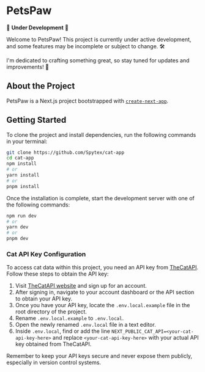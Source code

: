 # PetsPaw

🚧 **Under Development** 🚧

Welcome to PetsPaw! This project is currently under active development, and some features may be incomplete or subject to change. 🛠

I'm dedicated to crafting something great, so stay tuned for updates and improvements! 🌟

## About the Project

PetsPaw is a Next.js project bootstrapped with [`create-next-app`](https://github.com/vercel/next.js/tree/canary/packages/create-next-app).

## Getting Started

To clone the project and install dependencies, run the following commands in your terminal:

```bash
git clone https://github.com/Spytex/cat-app
cd cat-app
npm install
# or
yarn install
# or
pnpm install
```

Once the installation is complete, start the development server with one of the following commands:
```bash
npm run dev
# or
yarn dev
# or
pnpm dev
```

### Cat API Key Configuration

To access cat data within this project, you need an API key from [TheCatAPI](https://thecatapi.com). Follow these steps to obtain the API key:

1. Visit [TheCatAPI website](https://thecatapi.com) and sign up for an account.
2. After signing in, navigate to your account dashboard or the API section to obtain your API key.
3. Once you have your API key, locate the `.env.local.example` file in the root directory of the project.
4. Rename `.env.local.example` to `.env.local`.
5. Open the newly renamed `.env.local` file in a text editor.
6. Inside `.env.local`, find or add the line `NEXT_PUBLIC_CAT_API=<your-cat-api-key-here>` and replace `<your-cat-api-key-here>` with your actual API key obtained from TheCatAPI.

Remember to keep your API keys secure and never expose them publicly, especially in version control systems.
